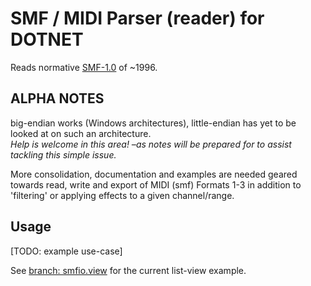 
SMF / MIDI Parser (reader) for DOTNET
=========================================
Reads normative [SMF-1.0] of ~1996.

[SMF-1.0]: https://www.midi.org/specifications/item/the-midi-1-0-specification

ALPHA NOTES
----------------

big-endian works (Windows architectures), little-endian has
yet to be looked at on such an architecture.  
*Help is welcome in this area! –as notes will be prepared for to assist tackling
this simple issue.*

More consolidation, documentation and examples are needed geared towards read,
write and export of MIDI (smf) Formats 1-3 in addition to 'filtering' or applying
effects to a given channel/range.

Usage
------

[TODO: example use-case]

See [branch: smfio.view](https://github.com/tfwio/smfio/tree/smfio.view) for
the current list-view example.

<!-- See or checkout branch: [smfio.view] for the current example scenario -->

<!--

allowing for manual handling of such as the following scenarios.

### MIDI Format Version

- MIDI Format 0:
    - Single track contains all meta and messages.
- MIDI Format 1:
    - One or more tracks
    - Timings work the same as Format 0.
- MIDI Format 2:
    - One or more tracks.
    - Timings are exclusive per track.
-->
